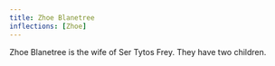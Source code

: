 ```yaml
---
title: Zhoe Blanetree
inflections: [Zhoe]
---
```


Zhoe Blanetree is the wife of Ser Tytos Frey. They have two children.


